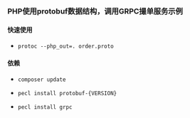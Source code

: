 ### PHP使用protobuf数据结构，调用GRPC撮单服务示例

#### 快速使用

- `protoc --php_out=. order.proto`

#### 依赖

- `composer update`

- `pecl install protobuf-{VERSION}`

- `pecl install grpc`

